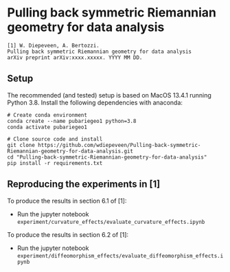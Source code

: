 # Pulling back symmetric Riemannian geometry for data analysis

    [1] W. Diepeveen, A. Bertozzi.  
    Pulling back symmetric Riemannian geometry for data analysis
    arXiv preprint arXiv:xxxx.xxxxx. YYYY MM DD.

Setup
-----

The recommended (and tested) setup is based on MacOS 13.4.1 running Python 3.8. Install the following dependencies with anaconda:

    # Create conda environment
    conda create --name pubariegeo1 python=3.8
    conda activate pubariegeo1

    # Clone source code and install
    git clone https://github.com/wdiepeveen/Pulling-back-symmetric-Riemannian-geometry-for-data-analysis.git
    cd "Pulling-back-symmetric-Riemannian-geometry-for-data-analysis"
    pip install -r requirements.txt


Reproducing the experiments in [1]
----------------------------------

To produce the results in section 6.1 of [1]:
* Run the jupyter notebook `experiment/curvature_effects/evaluate_curvature_effects.ipynb`

To produce the results in section 6.2 of [1]:
* Run the jupyter notebook `experiment/diffeomorphism_effects/evaluate_diffeomorphism_effects.ipynb`
